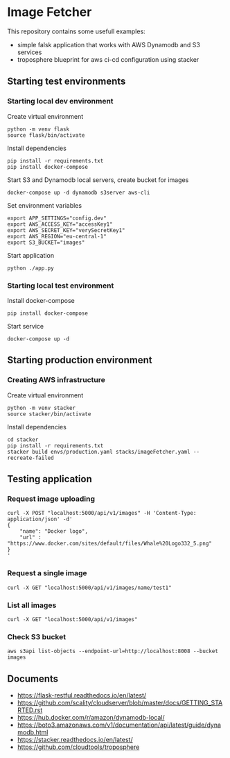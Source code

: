# Image Fetcher
This repository contains some usefull examples:
  * simple falsk application that works with AWS Dynamodb and S3 services
  * troposphere blueprint for aws ci-cd configuration using stacker

## Starting test environments
### Starting local dev environment

Create virtual environment

    python -m venv flask
    source flask/bin/activate

Install dependencies

    pip install -r requirements.txt
    pip install docker-compose

Start S3 and Dynamodb local servers, create bucket for images

    docker-compose up -d dynamodb s3server aws-cli

Set environment variables

    export APP_SETTINGS="config.dev"
    export AWS_ACCESS_KEY="accessKey1"
    export AWS_SECRET_KEY="verySecretKey1"
    export AWS_REGION="eu-central-1"
    export S3_BUCKET="images"

Start application

    python ./app.py

### Starting local test environment

Install docker-compose

    pip install docker-compose

Start service

    docker-compose up -d

## Starting production environment
### Creating AWS infrastructure

Create virtual environment

    python -m venv stacker
    source stacker/bin/activate

Install dependencies

    cd stacker
    pip install -r requirements.txt
    stacker build envs/production.yaml stacks/imageFetcher.yaml --recreate-failed


## Testing application
### Request image uploading

    curl -X POST "localhost:5000/api/v1/images" -H 'Content-Type: application/json' -d'
    {
        "name": "Docker logo",
        "url" : "https://www.docker.com/sites/default/files/Whale%20Logo332_5.png"
    }
    '

### Request a single image

    curl -X GET "localhost:5000/api/v1/images/name/test1"

### List all images

    curl -X GET "localhost:5000/api/v1/images"

### Check S3 bucket

    aws s3api list-objects --endpoint-url=http://localhost:8008 --bucket images


## Documents
  * https://flask-restful.readthedocs.io/en/latest/
  * https://github.com/scality/cloudserver/blob/master/docs/GETTING_STARTED.rst
  * https://hub.docker.com/r/amazon/dynamodb-local/
  * https://boto3.amazonaws.com/v1/documentation/api/latest/guide/dynamodb.html
  * https://stacker.readthedocs.io/en/latest/
  * https://github.com/cloudtools/troposphere
